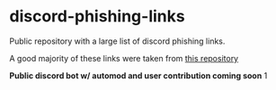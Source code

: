 # discord-phishing-links

Public repository with a large list of discord phishing links.

A good majority of these links were taken from [this repository](https://github.com/BuildBot42/discord-scam-links)

**Public discord bot w/ automod and user contribution coming soon**
1
